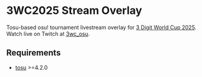 # 3WC2025 Stream Overlay

Tosu-based osu! tournament livestream overlay for [3 Digit World Cup 2025](https://osu.ppy.sh/community/forums/topics/2020058?n=1). Watch live on Twitch at [3wc_osu](https://www.twitch.tv/3wc_osu).

## Requirements

- [tosu](https://github.com/tosuapp/tosu) >=4.2.0
